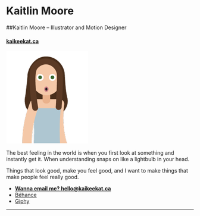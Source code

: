 # Kaitlin Moore
##Kaitlin Moore – Illustrator and Motion Designer

#### [kaikeekat.ca](http://kaikeekat.ca)

![It's me, Kait!](images/readmeme.png)

The best feeling in the world is when you first look at something and instantly get it. When understanding snaps on like a lightbulb in your head.

Things that look good, make you feel good, and I want to make things that make people feel really good.


- **[Wanna email me? hello@kaikeekat.ca](mailto:hello@kaikeekat.ca)**
- [Béhance](https://www.behance.net/kaikeekat)
- [Giphy](https://giphy.com/channel/kaikeekat)

---
